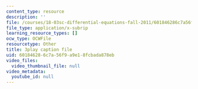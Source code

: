 ```yaml
---
content_type: resource
description: ''
file: /courses/18-03sc-differential-equations-fall-2011/601846286c7a56f9a9e18fcbada878eb_UCpMao94iFg.vtt
file_type: application/x-subrip
learning_resource_types: []
ocw_type: OCWFile
resourcetype: Other
title: 3play caption file
uid: 60184628-6c7a-56f9-a9e1-8fcbada878eb
video_files:
  video_thumbnail_file: null
video_metadata:
  youtube_id: null
---
```

